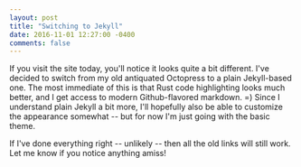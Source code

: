 ```yaml
---
layout: post
title: "Switching to Jekyll"
date: 2016-11-01 12:27:00 -0400
comments: false
---
```


If you visit the site today, you'll notice it looks quite a bit
different.  I've decided to switch from my old antiquated Octopress to
a plain Jekyll-based one. The most immediate of this is that Rust code
highlighting looks much better, and I get access to modern
Github-flavored markdown. =) Since I understand plain Jekyll a bit
more, I'll hopefully also be able to customize the appearance somewhat
-- but for now I'm just going with the basic theme.

If I've done everything right -- unlikely -- then all the old links
will still work. Let me know if you notice anything amiss!
